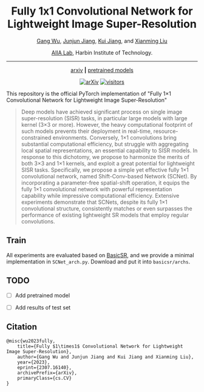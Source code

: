 <div align="center">

# Fully 1x1 Convolutional Network for Lightweight Image Super-Resolution

[Gang Wu](https://scholar.google.com/citations?user=JSqb7QIAAAAJ), [Junjun Jiang](http://homepage.hit.edu.cn/jiangjunjun), [Kui Jiang](https://github.com/kuijiang94), and [Xianming Liu](http://homepage.hit.edu.cn/xmliu)

[AIIA Lab](https://aiialabhit.github.io/team/), Harbin Institute of Technology.

---
[arxiv](https://arxiv.org/abs/2307.16140)
**|**
[pretrained models]()


[![arXiv](https://img.shields.io/badge/arXiv-Paper-<COLOR>.svg)](https://arxiv.org/abs/2307.16140)
[![visitors](https://hits.sh/github.com/Aitical/SCNet.svg)](https://hits.sh/github.com/Aitical/SCNet/)
</div>

This repository is the official PyTorch implementation of "Fully 1×1 Convolutional Network for Lightweight Image Super-Resolution"
>Deep models have achieved significant process on single image super-resolution (SISR) tasks, in particular large models with large kernel (3×3 or more). However, the heavy computational footprint of such models prevents their deployment in real-time, resource-constrained environments. Conversely, 1×1 convolutions bring substantial computational efficiency, but struggle with aggregating local spatial representations, an essential capability to SISR models. In response to this dichotomy, we propose to harmonize the merits of both 3×3 and 1×1 kernels, and exploit a great potential for lightweight SISR tasks. Specifically, we propose a simple yet effective fully 1×1 convolutional network, named Shift-Conv-based Network (SCNet). By incorporating a parameter-free spatial-shift operation, it equips the fully 1×1 convolutional network with powerful representation capability while impressive computational efficiency. Extensive experiments demonstrate that SCNets, despite its fully 1×1 convolutional structure, consistently matches or even surpasses the performance of existing lightweight SR models that employ regular convolutions.

## Train

All experiments are evaluated based on [BasicSR](https://github.com/XPixelGroup/BasicSR), and we provide a minimal implementation in `SCNet_arch.py`. Download and put it into `basicsr/archs`. 


## TODO
- [ ] Add pretrained model
- [ ] Add results of test set



## Citation
```
@misc{wu2023fully,
    title={Fully $1\times1$ Convolutional Network for Lightweight Image Super-Resolution},
    author={Gang Wu and Junjun Jiang and Kui Jiang and Xianming Liu},
    year={2023},
    eprint={2307.16140},
    archivePrefix={arXiv},
    primaryClass={cs.CV}
}
```
